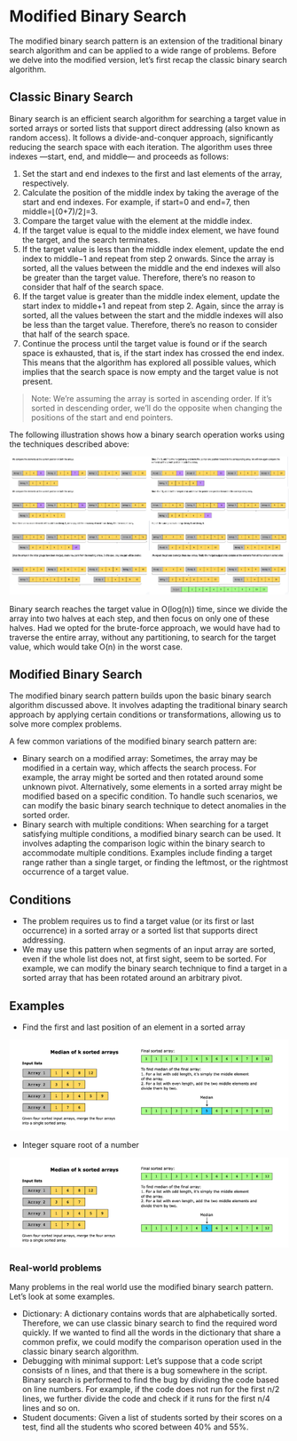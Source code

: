 # Modified Binary Search

The modified binary search pattern is an extension of the traditional binary search algorithm and can be applied to a wide range of problems. Before we delve into the modified version, let’s first recap the classic binary search algorithm.

## Classic Binary Search

Binary search is an efficient search algorithm for searching a target value in sorted arrays or sorted lists that support direct addressing (also known as random access). It follows a divide-and-conquer approach, significantly reducing the search space with each iteration. The algorithm uses three indexes —start, end, and middle— and proceeds as follows:

1. Set the start and end indexes to the first and last elements of the array, respectively.
2. Calculate the position of the middle index by taking the average of the start and end indexes. For example, if start=0 and end=7, then middle=⌊(0+7)/2⌋=3.
3. Compare the target value with the element at the middle index.
4. If the target value is equal to the middle index element, we have found the target, and the search terminates.
5. If the target value is less than the middle index element, update the end index to middle−1 and repeat from step 2 onwards. Since the array is sorted, all the values between the middle and the end indexes will also be greater than the target value. Therefore, there’s no reason to consider that half of the search space.
6. If the target value is greater than the middle index element, update the start index to middle+1 and repeat from step 2. Again, since the array is sorted, all the values between the start and the middle indexes will also be less than the target value. Therefore, there’s no reason to consider that half of the search space.
7. Continue the process until the target value is found or if the search space is exhausted, that is, if the start index has crossed the end index. This means that the algorithm has explored all possible values, which implies that the search space is now empty and the target value is not present.

> Note: We’re assuming the array is sorted in ascending order. If it’s sorted in descending order, we’ll do the opposite when changing the positions of the start and end pointers.

The following illustration shows how a binary search operation works using the techniques described above:

![](../../../../../img/14.47.43.png)

Binary search reaches the target value in O(log⁡(n)) time, since we divide the array into two halves at each step, and then focus on only one of these halves. Had we opted for the brute-force approach, we would have had to traverse the entire array, without any partitioning, to search for the target value, which would take O(n) in the worst case.

## Modified Binary Search

The modified binary search pattern builds upon the basic binary search algorithm discussed above. It involves adapting the traditional binary search approach by applying certain conditions or transformations, allowing us to solve more complex problems.

A few common variations of the modified binary search pattern are:

- Binary search on a modified array: Sometimes, the array may be modified in a certain way, which affects the search process. For example, the array might be sorted and then rotated around some unknown pivot. Alternatively, some elements in a sorted array might be modified based on a specific condition. To handle such scenarios, we can modify the basic binary search technique to detect anomalies in the sorted order.
- Binary search with multiple conditions: When searching for a target satisfying multiple conditions, a modified binary search can be used. It involves adapting the comparison logic within the binary search to accommodate multiple conditions. Examples include finding a target range rather than a single target, or finding the leftmost, or the rightmost occurrence of a target value.

## Conditions

- The problem requires us to find a target value (or its first or last occurrence) in a sorted array or a sorted list that supports direct addressing.
- We may use this pattern when segments of an input array are sorted, even if the whole list does not, at first sight, seem to be sorted. For example, we can modify the binary search technique to find a target in a sorted array that has been rotated around an arbitrary pivot.

## Examples

- Find the first and last position of an element in a sorted array

![](../../../../../img/14.24.44.png)

- Integer square root of a number

![](../../../../../img/14.24.44.png)

### Real-world problems

Many problems in the real world use the modified binary search pattern. Let’s look at some examples.

- Dictionary: A dictionary contains words that are alphabetically sorted. Therefore, we can use classic binary search to find the required word quickly. If we wanted to find all the words in the dictionary that share a common prefix, we could modify the comparison operation used in the classic binary search algorithm.
- Debugging with minimal support: Let’s suppose that a code script consists of n lines, and that there is a bug somewhere in the script. Binary search is performed to find the bug by dividing the code based on line numbers. For example, if the code does not run for the first n/2 lines, we further divide the code and check if it runs for the first n/4 lines and so on.
- Student documents: Given a list of students sorted by their scores on a test, find all the students who scored between 40% and 55%.

